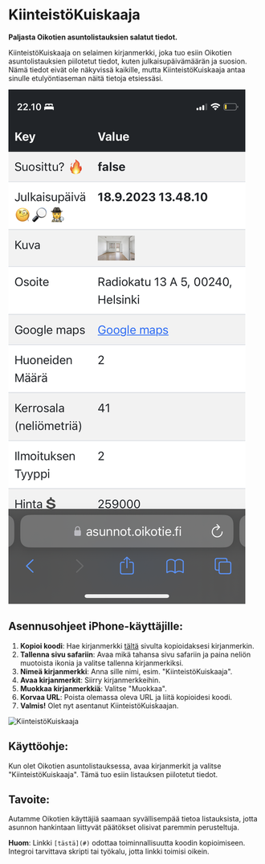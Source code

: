 # KiinteistöKuiskaaja

**Paljasta Oikotien asuntolistauksien salatut tiedot.**

KiinteistöKuiskaaja on selaimen kirjanmerkki, joka tuo esiin Oikotien asuntolistauksien piilotetut tiedot, kuten julkaisupäivämäärän ja suosion. Nämä tiedot eivät ole näkyvissä kaikille, mutta KiinteistöKuiskaaja antaa sinulle etulyöntiaseman näitä tietoja etsiessäsi.

![KiinteistöKuiskaaja](https://github.com/mrnilcs/KiinteistoKuiskaaja/blob/main/IMG_8284.PNG?raw=true)


## Asennusohjeet iPhone-käyttäjille:

1. **Kopioi koodi**: Hae kirjanmerkki [tältä](https://htmlpreview.github.io/?https://raw.githubusercontent.com/mrnilcs/KiinteistoKuiskaaja/main/KiinteistoKuiskaaja.html) sivulta kopioidaksesi kirjanmerkin.
2. **Tallenna sivu safariin**: Avaa mikä tahansa sivu safariin ja paina neliön muotoista ikonia ja valitse tallenna kirjanmerkiksi.
3. **Nimeä kirjanmerkki**: Anna sille nimi, esim. "KiinteistöKuiskaaja".
4. **Avaa kirjanmerkit**: Siirry kirjanmerkkeihin.
5. **Muokkaa kirjanmerkkiä**: Valitse "Muokkaa".
6. **Korvaa URL**: Poista olemassa oleva URL ja liitä kopioidesi koodi.
7. **Valmis!** Olet nyt asentanut KiinteistöKuiskaajan.

![KiinteistöKuiskaaja](https://gifyu.com/image/S62tx)

## Käyttöohje:

Kun olet Oikotien asuntolistauksessa, avaa kirjanmerkit ja valitse "KiinteistöKuiskaaja". Tämä tuo esiin listauksen piilotetut tiedot.

## Tavoite:

Autamme Oikotien käyttäjiä saamaan syvällisempää tietoa listauksista, jotta asunnon hankintaan liittyvät päätökset olisivat paremmin perusteltuja.

**Huom**: Linkki `[tästä](#)` odottaa toiminnallisuutta koodin kopioimiseen. Integroi tarvittava skripti tai työkalu, jotta linkki toimisi oikein.
